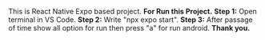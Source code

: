 This is React Native Expo based project.
**For Run this Project.**
**Step 1:** Open terminal in VS Code.
**Step 2:** Write "npx expo start".
**Step 3:** After passage of time show all option for run then press "a" for run android.
**Thank you.**

